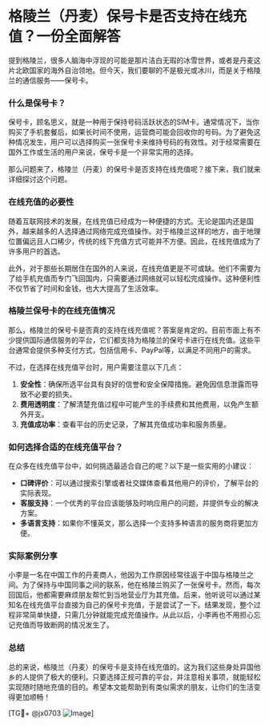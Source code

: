 # 格陵兰（丹麦）保号卡是否支持在线充值？一份全面解答

提到格陵兰，很多人脑海中浮现的可能是那片洁白无瑕的冰雪世界，或者是丹麦这片北欧国家的海外自治领地。但今天，我们要聊的不是极光或冰川，而是关于格陵兰的通信服务——保号卡。

### 什么是保号卡？

保号卡，顾名思义，就是一种用于保持号码活跃状态的SIM卡。通常情况下，当你购买了手机套餐后，如果长时间不使用，运营商可能会回收你的号码。为了避免这种情况发生，用户可以选择购买一张保号卡来维持号码的有效性。对于经常需要在国外工作或生活的用户来说，保号卡是一个非常实用的选择。

那么问题来了，格陵兰（丹麦）的保号卡是否支持在线充值呢？接下来，我们就来详细探讨这个问题。

### 在线充值的必要性

随着互联网技术的发展，在线充值已经成为一种便捷的方式。无论是国内还是国外，越来越多的人选择通过网络完成充值操作。对于格陵兰这样的地方，由于地理位置偏远且人口稀少，传统的线下充值方式可能并不方便。因此，在线充值成为了许多用户的首选。

此外，对于那些长期居住在国外的人来说，在线充值更是不可或缺。他们不需要为了给手机充值而专门飞回国内，只需要通过网络就可以轻松完成操作。这种便利性不仅节省了时间和金钱，也大大提高了生活效率。

### 格陵兰保号卡的在线充值情况

那么，格陵兰的保号卡是否真的支持在线充值呢？答案是肯定的。目前市面上有不少提供国际通信服务的平台，它们都支持为格陵兰的保号卡进行在线充值。这些平台通常会提供多种支付方式，包括信用卡、PayPal等，以满足不同用户的需求。

不过，在选择在线充值平台时，用户需要注意以下几点：

1. **安全性**：确保所选平台具有良好的信誉和安全保障措施。避免因信息泄露而导致不必要的损失。
2. **费用透明度**：了解清楚充值过程中可能产生的手续费和其他费用，以免产生额外开支。
3. **充值成功率**：查看平台的历史记录，了解其充值成功率和服务质量。

### 如何选择合适的在线充值平台？

在众多在线充值平台中，如何挑选最适合自己的呢？以下是一些实用的小建议：

- **口碑评价**：可以通过搜索引擎或者社交媒体查看其他用户的评价，了解平台的实际表现。
- **客服支持**：一个优秀的平台应该能够及时响应用户的问题，并提供专业的解决方案。
- **多语言支持**：如果你不懂英文，那么选择一个支持多种语言的服务商将更加方便。

### 实际案例分享

小李是一名在中国工作的丹麦商人，他因为工作原因经常往返于中国与格陵兰之间。为了保持与中国同事之间的联系，他在格陵兰购买了一张保号卡。然而，每次回国后，他都需要麻烦朋友帮忙到当地营业厅为其充值。后来，他听说可以通过某知名在线充值平台直接为自己的保号卡充值，于是尝试了一下。结果发现，整个过程非常简单快捷，只需几分钟就能完成充值操作。从此以后，小李再也不用担心忘记充值而导致断网的情况发生了。

### 总结

总的来说，格陵兰（丹麦）的保号卡是支持在线充值的。这为我们这些身处异国他乡的人提供了极大的便利。只要选择正规可靠的平台，并注意相关事项，就能轻松实现随时随地充值的目的。希望本文能帮助到有类似需求的朋友，让你们的生活变得更加顺畅！

[TG💪+ @jx0703 ![Image](https://github.com/user-attachments/assets/dbca1d08-cadb-493c-b0ec-ad6f7a83f270)]